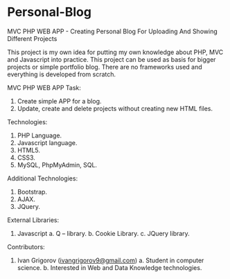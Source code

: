 # Personal-Blog
MVC PHP WEB APP - Creating Personal Blog For Uploading And Showing Different Projects 


This project is my own idea for putting my own knowledge about PHP, MVC and Javascript into practice. This project can be used as basis for bigger projects or simple portfolio blog. There are no frameworks used and everything is developed from scratch. 

MVC PHP WEB APP Task:

1.	Create simple APP for a blog.
2.	Update, create and delete projects without creating new HTML files.

Technologies:

1.	PHP Language.
2.	Javascript language.
3.	HTML5.
4.	CSS3.
5.	MySQL, PhpMyAdmin, SQL.

Additional Technologies:
1.	Bootstrap.
2.	AJAX.
3.	JQuery.

External Libraries:

1.	Javascript
a.	Q – library.
b.	Cookie Library.
c.	JQuery library.

Contributors:

1.	Ivan Grigorov (ivangrigorov9@gmail.com)
a. Student in computer science.
b. Interested in Web and Data Knowledge technologies.
